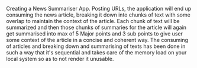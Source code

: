 Creating a News Summariser App.
Posting URLs, the application will end up consuming the news article, breaking it down into chunks of text with some overlap to maintain the context of the article. Each chunk of text will be summarized and then those chunks of summaries for the article will again get summarised into max of 5 Major points and 3 sub points to give user some context of the article in a concise and coherent way. 
The consuming of articles and breaking down and summarising of texts has been done in such a way that it's sequential and takes care of the memory load on your local system so as to not render it unusable.
